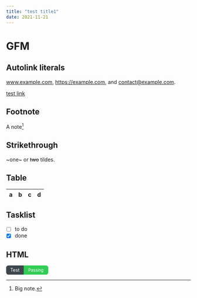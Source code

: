 ```yaml
---
title: "test title1"
date: 2021-11-21
---
```


# GFM

## Autolink literals

www.example.com, https://example.com, and contact@example.com.

[test link](/)

## Footnote

A note[^1]

[^1]: Big note.

## Strikethrough

~one~ or ~~two~~ tildes.

## Table

| a | b  |  c |  d  |
| - | :- | -: | :-: |

## Tasklist

* [ ] to do
* [x] done

## HTML

<div style="display: flex">
<div style="color: #ffffff;background: #3E474F;font-size: 90%;padding: 0.3rem 0.7rem;border-radius: 0.4rem 0 0 0.4rem;display: flex;justify-content: center;align-items: center">
	Test
</div>
<div style="color: #ffffff;background: #33CC56;font-size: 80%;padding: 0.3rem 0.8rem;border-radius: 0 0.4rem 0.4rem 0;display: flex;justify-content: center;align-items: center">
	Passing
</div>
</div>
